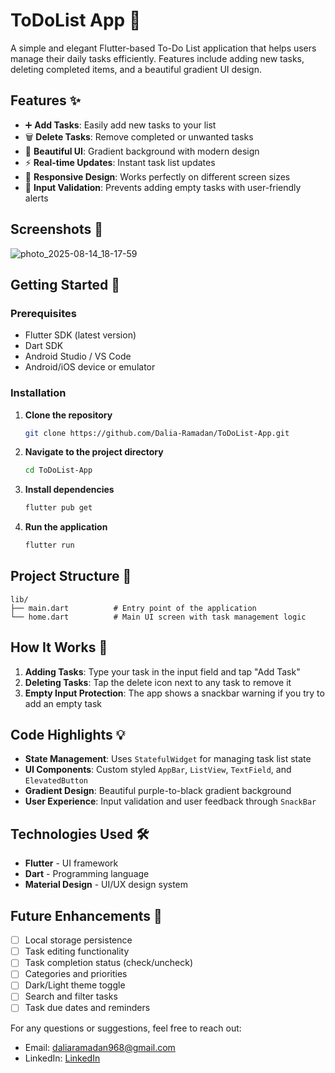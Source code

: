 # ToDoList App 📝

A simple and elegant Flutter-based To-Do List application that helps users manage their daily tasks efficiently. Features include adding new tasks, deleting completed items, and a beautiful gradient UI design.

## Features ✨

- ➕ **Add Tasks**: Easily add new tasks to your list
- 🗑️ **Delete Tasks**: Remove completed or unwanted tasks
- 🎨 **Beautiful UI**: Gradient background with modern design
- ⚡ **Real-time Updates**: Instant task list updates
- 📱 **Responsive Design**: Works perfectly on different screen sizes
- 🚫 **Input Validation**: Prevents adding empty tasks with user-friendly alerts

## Screenshots 📸

![photo_2025-08-14_18-17-59](https://github.com/user-attachments/assets/1c05c386-a44a-4883-892d-69d39902294a)

## Getting Started 🚀

### Prerequisites

- Flutter SDK (latest version)
- Dart SDK
- Android Studio / VS Code
- Android/iOS device or emulator

### Installation

1. **Clone the repository**
   ```bash
   git clone https://github.com/Dalia-Ramadan/ToDoList-App.git
   ```

2. **Navigate to the project directory**
   ```bash
   cd ToDoList-App
   ```

3. **Install dependencies**
   ```bash
   flutter pub get
   ```

4. **Run the application**
   ```bash
   flutter run
   ```

## Project Structure 📁

```
lib/
├── main.dart          # Entry point of the application
└── home.dart          # Main UI screen with task management logic
```

## How It Works 🔧

1. **Adding Tasks**: Type your task in the input field and tap "Add Task"
2. **Deleting Tasks**: Tap the delete icon next to any task to remove it
3. **Empty Input Protection**: The app shows a snackbar warning if you try to add an empty task

## Code Highlights 💡

- **State Management**: Uses `StatefulWidget` for managing task list state
- **UI Components**: Custom styled `AppBar`, `ListView`, `TextField`, and `ElevatedButton`
- **Gradient Design**: Beautiful purple-to-black gradient background
- **User Experience**: Input validation and user feedback through `SnackBar`

## Technologies Used 🛠️

- **Flutter** - UI framework
- **Dart** - Programming language
- **Material Design** - UI/UX design system

## Future Enhancements 🔮

- [ ] Local storage persistence
- [ ] Task editing functionality
- [ ] Task completion status (check/uncheck)
- [ ] Categories and priorities
- [ ] Dark/Light theme toggle
- [ ] Search and filter tasks
- [ ] Task due dates and reminders

For any questions or suggestions, feel free to reach out:
- Email: daliaramadan968@gmail.com
- LinkedIn: [LinkedIn](https://www.linkedin.com/in/dalia-ramadan-ahmed-435912252/)
